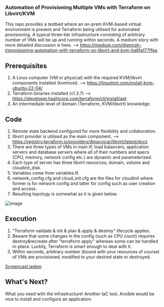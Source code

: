 ### Automation of Provisioning Multiple VMs with Terraform on Libvirt/KVM
This repo provides a testbed where an on-prem KVM-based virtual environment is present and Terraform being utilised for automated provisioning. A typical three-tier infrastructure consisting of arbitrary number of VMs will be up and running within seconds. A medium story with more detailed discussion is here. --> https://medium.com/@emrah-t/provisioning-automation-with-terraform-on-libvirt-and-kvm-ba6fa177ffea

## Prerequisites
1. A Linux computer (VM or physical) with the required KVM/libvirt components installed (kvmhost). --> https://linuxhint.com/install-kvm-ubuntu-22-04/
2. Terraform binaries installed (v1.3.7) --> https://developer.hashicorp.com/terraform/cli/install/apt
3. An intermediate level of domain (Terraform, KVM/libvirt) knowledge.

## Code
1. Remote state backend configured for more flexibility and collaboration.
2. libvirt provider is utilised as the main component. --> https://registry.terraform.io/providers/dmacvicar/libvirt/latest/docs
3. There are three types of VMs in main.tf; load balancers, application servers and database servers where all of their numbers and specs (CPU, memory, network config etc.) are dynamic and parameterized.
4. Each type of server has three libvirt resources; domain, volume and cloudinit_disk.
5. Variables come from variables.tf.
6. network_config.cfg and cloud_init.cfg are the files for cloudinit where former is for network config and latter for config such as user creation and access.
7. Resulting topology is somewhat as it is given below.

![image](https://user-images.githubusercontent.com/33878173/217013985-918ed885-224b-4dcf-973c-8a54f16d739a.png)

## Execution
1. "Terraform validate & init & plan & apply & destroy" lifecycle applies.
2. Beware that some changes in the config (such as CPU count) requires destroy&recreate after "terraform apply" whereas some can be handled in-place. Luckily, Terraform is smart enough to deal with it.
3. Within seconds, arbitrary number (bound with your resources of course) of VMs are provisioned, modified to your desired state or destroyed.

[Screencast.webm](https://user-images.githubusercontent.com/33878173/217064546-77e3cb4c-fe62-4161-9f6d-4dc8c94f72b9.webm)

## What's Next?
What you need with the infrastructure! Another IaC tool, Ansible would be nice to install and configure an application. 
